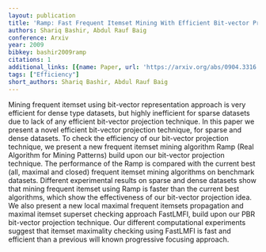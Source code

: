 ```yaml
---
layout: publication
title: 'Ramp: Fast Frequent Itemset Mining With Efficient Bit-vector Projection Technique'
authors: Shariq Bashir, Abdul Rauf Baig
conference: Arxiv
year: 2009
bibkey: bashir2009ramp
citations: 1
additional_links: [{name: Paper, url: 'https://arxiv.org/abs/0904.3316'}]
tags: ["Efficiency"]
short_authors: Shariq Bashir, Abdul Rauf Baig
---
```

Mining frequent itemset using bit-vector representation approach is very
efficient for dense type datasets, but highly inefficient for sparse datasets
due to lack of any efficient bit-vector projection technique. In this paper we
present a novel efficient bit-vector projection technique, for sparse and dense
datasets. To check the efficiency of our bit-vector projection technique, we
present a new frequent itemset mining algorithm Ramp (Real Algorithm for Mining
Patterns) build upon our bit-vector projection technique. The performance of
the Ramp is compared with the current best (all, maximal and closed) frequent
itemset mining algorithms on benchmark datasets. Different experimental results
on sparse and dense datasets show that mining frequent itemset using Ramp is
faster than the current best algorithms, which show the effectiveness of our
bit-vector projection idea. We also present a new local maximal frequent
itemsets propagation and maximal itemset superset checking approach FastLMFI,
build upon our PBR bit-vector projection technique. Our different computational
experiments suggest that itemset maximality checking using FastLMFI is fast and
efficient than a previous will known progressive focusing approach.